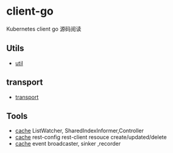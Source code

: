# client-go
Kubernetes client go 源码阅读

## Utils
- [util](/util/README.md)

## transport
- [transport](/transport/README.md)


## Tools
- [cache](/tools/cache/README.md) ListWatcher, SharedIndexInformer,Controller
- [cache](/tools/rest-client/README.md) rest-config rest-client resouce create/updated/delete
- [cache](/tools/event-record/README.md) event broadcaster, sinker ,recorder

